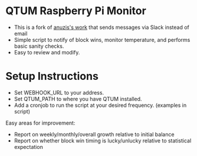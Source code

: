 # QTUM Raspberry Pi Monitor

- This is a fork of [anuzis's work](https://github.com/anuzis/qtum_pi_monitor) that sends messages via Slack instead of email
- Simple script to notify of block wins, monitor temperature, and performs basic sanity checks.
- Easy to review and modify.

# Setup Instructions
- Set WEBHOOK_URL to your address.
- Set QTUM_PATH to where you have QTUM installed.
- Add a cronjob to run the script at your desired frequency. (examples in script)

Easy areas for improvement:
- Report on weekly/monthly/overall growth relative to initial balance
- Report on whether block win timing is lucky/unlucky relative to statistical expectation
